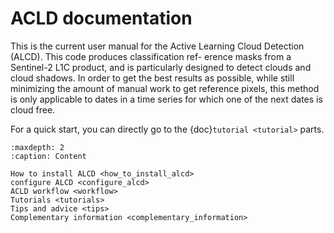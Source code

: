 # ACLD documentation

This is the current user manual for the Active Learning Cloud Detection (ALCD). This code produces classification ref-
erence masks from a Sentinel-2 L1C product, and is particularly designed to detect clouds and
cloud shadows. In order to get the best results as possible, while still minimizing the amount
of manual work to get reference pixels, this method is only applicable to dates in a time series
for which one of the next dates is cloud free. 

For a quick start, you can directly go to the {doc}`tutorial <tutorial>` parts.

```{toctree}
:maxdepth: 2
:caption: Content

How to install ALCD <how_to_install_alcd>
configure ALCD <configure_alcd>
ACLD workflow <workflow>
Tutorials <tutorials>
Tips and advice <tips>
Complementary information <complementary_information>